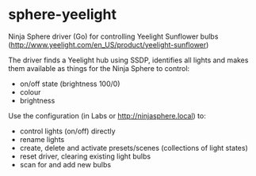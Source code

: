 # sphere-yeelight
Ninja Sphere driver (Go) for controlling Yeelight Sunflower bulbs 
(http://www.yeelight.com/en_US/product/yeelight-sunflower)

The driver finds a Yeelight hub using SSDP, identifies all lights and makes them available as things for the Ninja Sphere to control:

  - on/off state (brightness 100/0)
  - colour
  - brightness
  
Use the configuration (in Labs or http://ninjasphere.local) to:
 
  - control lights (on/off) directly
  - rename lights
  - create, delete and activate presets/scenes (collections of light states)
  - reset driver, clearing existing light bulbs
  - scan for and add new bulbs
  